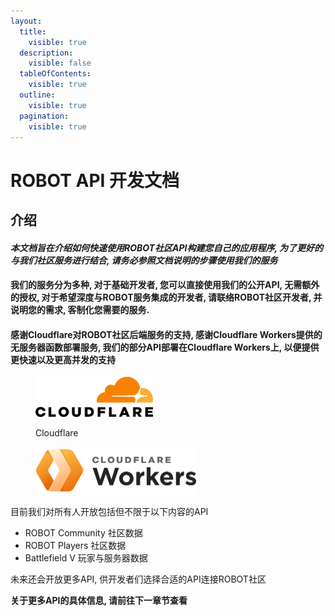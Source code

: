 ```yaml
---
layout:
  title:
    visible: true
  description:
    visible: false
  tableOfContents:
    visible: true
  outline:
    visible: true
  pagination:
    visible: true
---
```


# ROBOT API 开发文档

## 介绍

#### _本文档旨在介绍如何快速使用ROBOT社区API构建您自己的应用程序, 为了更好的与我们社区服务进行结合, 请务必参照文档说明的步骤使用我们的服务_

#### 我们的服务分为多种, 对于基础开发者, 您可以直接使用我们的公开API, 无需额外的授权, 对于希望深度与ROBOT服务集成的开发者, 请联络ROBOT社区开发者, 并说明您的需求, 客制化您需要的服务.

#### 感谢Cloudflare对ROBOT社区后端服务的支持, 感谢Cloudflare Workers提供的无服务器函数部署服务, 我们的部分API部署在Cloudflare Workers上, 以便提供更快速以及更高并发的支持

<div data-full-width="false">

<figure><img src=".gitbook/assets/CF_logo.jpg" alt="" width="188"><figcaption><p>Cloudflare</p></figcaption></figure>

 

<figure><img src=".gitbook/assets/Cloudflare Workers.png" alt="" width="258"><figcaption></figcaption></figure>

</div>

目前我们对所有人开放包括但不限于以下内容的API

* ROBOT Community 社区数据&#x20;
* ROBOT Players 社区数据
* Battlefield V 玩家与服务器数据

未来还会开放更多API, 供开发者们选择合适的API连接ROBOT社区

**关于更多API的具体信息, 请前往下一章节查看**
